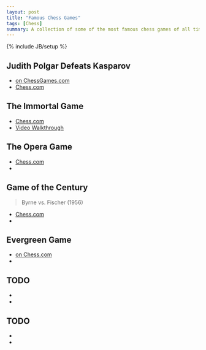 ```yaml
---
layout: post
title: "Famous Chess Games"
tags: [Chess]
summary: A collection of some of the most famous chess games of all time.
---
```

{% include JB/setup %}


## Judith Polgar Defeats Kasparov

* [on ChessGames.com](https://www.chessgames.com/perl/chessgame?gid=1254283)
* [Chess.com](https://www.chess.com/players/judit-polgar#kasparov)

## The Immortal Game

* [Chess.com](https://www.chess.com/article/view/the-immortal-game)
* [Video Walkthrough](https://www.chess.com/blog/SamCopeland/the-immortal-chess-game-every-move-explained-anderssen-vs-kieseritzky-1851)

## The Opera Game

* [Chess.com](https://www.chess.com/blog/Pau/the-opera-game)
* []()

## Game of the Century

> Byrne vs. Fischer (1956) 

* [Chess.com](https://www.chess.com/article/view/game-of-the-century-chess)
* []()

## Evergreen Game

* [on Chess.com](https://www.chess.com/terms/evergreen-game-chess)
* []()


## TODO

* []()
* []()


## TODO

* []()
* []()

